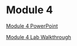 # Module 4

[Module 4 PowerPoint](https://uflorida-my.sharepoint.com/:v:/g/personal/butkaa_ufl_edu/EZOVOYyUBrRHi_82wHU682QBavKmUyckF2zhKE8-DjTfew?nav=eyJyZWZlcnJhbEluZm8iOnsicmVmZXJyYWxBcHAiOiJPbmVEcml2ZUZvckJ1c2luZXNzIiwicmVmZXJyYWxBcHBQbGF0Zm9ybSI6IldlYiIsInJlZmVycmFsTW9kZSI6InZpZXciLCJyZWZlcnJhbFZpZXciOiJNeUZpbGVzTGlua0NvcHkifX0&e=cIMBhu)

[Module 4 Lab Walkthrough](https://uflorida-my.sharepoint.com/:v:/g/personal/butkaa_ufl_edu/EegnYnF85IlEnQ6ZQ4lP7N4B20IG12S8sjBny4kFY_zDmw?nav=eyJyZWZlcnJhbEluZm8iOnsicmVmZXJyYWxBcHAiOiJPbmVEcml2ZUZvckJ1c2luZXNzIiwicmVmZXJyYWxBcHBQbGF0Zm9ybSI6IldlYiIsInJlZmVycmFsTW9kZSI6InZpZXciLCJyZWZlcnJhbFZpZXciOiJNeUZpbGVzTGlua0NvcHkifX0&e=vj25iR)
